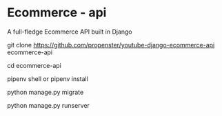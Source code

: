 # Ecommerce - api

A full-fledge Ecommerce API built in Django 

git clone https://github.com/propenster/youtube-django-ecommerce-api ecommerce-api

cd ecommerce-api

pipenv shell or pipenv install

python manage.py migrate

python manage.py runserver
